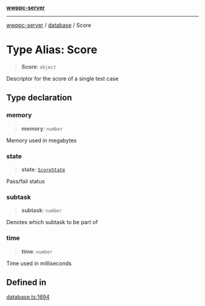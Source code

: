 [**wwppc-server**](../../README.md)

***

[wwppc-server](../../modules.md) / [database](../README.md) / Score

# Type Alias: Score

> **Score**: `object`

Descriptor for the score of a single test case

## Type declaration

### memory

> **memory**: `number`

Memory used in megabytes

### state

> **state**: [`ScoreState`](../enumerations/ScoreState.md)

Pass/fail status

### subtask

> **subtask**: `number`

Denotes which subtask to be part of

### time

> **time**: `number`

Time used in milliseconds

## Defined in

[database.ts:1694](https://github.com/WWPPC/WWPPC-server/blob/c08bb5874acf9739d5547370b47d1a65e80f6db4/src/database.ts#L1694)
